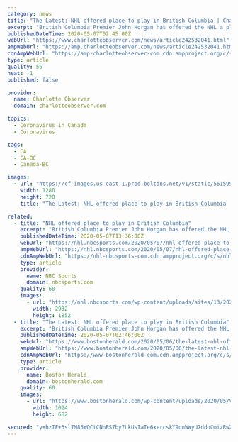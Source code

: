 ```yaml
---
category: news
title: "The Latest: NHL offered place to play in British Columbia | Charlotte Observer"
excerpt: "British Columbia Premier John Horgan has offered the NHL a place to play if the league can find a way to resume the season."
publishedDateTime: 2020-05-07T02:45:00Z
webUrl: "https://www.charlotteobserver.com/news/article242532041.html"
ampWebUrl: "https://amp.charlotteobserver.com/news/article242532041.html"
cdnAmpWebUrl: "https://amp-charlotteobserver-com.cdn.ampproject.org/c/s/amp.charlotteobserver.com/news/article242532041.html"
type: article
quality: 56
heat: -1
published: false

provider:
  name: Charlotte Observer
  domain: charlotteobserver.com

topics:
  - Coronavirus in Canada
  - Coronavirus

tags:
  - CA
  - CA-BC
  - Canada-BC

images:
  - url: "https://cf-images.us-east-1.prod.boltdns.net/v1/static/5615998031001/04f26ee0-5d57-46f3-8883-6a08dd9877fd/385ee6f6-c985-4d05-9053-f634a4f8c69c/1280x720/match/image.jpg"
    width: 1280
    height: 720
    title: "The Latest: NHL offered place to play in British Columbia | Charlotte Observer"

related:
  - title: "NHL offered place to play in British Columbia"
    excerpt: "British Columbia Premier John Horgan has offered the NHL a place to play if the league can find a way to resume the season."
    publishedDateTime: 2020-05-07T13:36:00Z
    webUrl: "https://nhl.nbcsports.com/2020/05/07/nhl-offered-place-to-play-in-british-columbia/"
    ampWebUrl: "https://nhl.nbcsports.com/2020/05/07/nhl-offered-place-to-play-in-british-columbia/amp/"
    cdnAmpWebUrl: "https://nhl-nbcsports-com.cdn.ampproject.org/c/s/nhl.nbcsports.com/2020/05/07/nhl-offered-place-to-play-in-british-columbia/amp/"
    type: article
    provider:
      name: NBC Sports
      domain: nbcsports.com
    quality: 60
    images:
      - url: "https://nhl.nbcsports.com/wp-content/uploads/sites/13/2020/01/GettyImages-1194067874-e1580247757684.jpg"
        width: 2932
        height: 1852
  - title: "The Latest: NHL offered place to play in British Columbia"
    excerpt: "British Columbia Premier John Horgan has offered the NHL a place to play if the league can find a way to resume the season. Speaking at a COVID-19 media briefing Wednesday, Horgan said he has written a letter to both NHL Commissioner Gary Bettman and NHL Players’ Association head Donald Fehr to let them know B."
    publishedDateTime: 2020-05-07T02:46:00Z
    webUrl: "https://www.bostonherald.com/2020/05/06/the-latest-nhl-offered-place-to-play-in-british-columbia/"
    ampWebUrl: "https://www.bostonherald.com/2020/05/06/the-latest-nhl-offered-place-to-play-in-british-columbia/amp/"
    cdnAmpWebUrl: "https://www-bostonherald-com.cdn.ampproject.org/c/s/www.bostonherald.com/2020/05/06/the-latest-nhl-offered-place-to-play-in-british-columbia/amp/"
    type: article
    provider:
      name: Boston Herald
      domain: bostonherald.com
    quality: 60
    images:
      - url: "https://www.bostonherald.com/wp-content/uploads/2020/05/Virus_Outbreak_Sports_Poll_10233-2-1.jpg?w=1024&h=683"
        width: 1024
        height: 682

secured: "y+hzIF+3sl7M85WQCtCNnRS7by7LkUsIaTe6xercskY9qnWWyU7ddoCmizRwXT+0H7gFV0jq0M01OV0vBByvXuQgVFordY/fT/IGb1ZWS2JK0QX+OP42WF7lJ2lRXqW7R+fE71QlwEaGjoxJ5kD6zKVQpqVSVcz0g/4cn+1DFmHagQDNWx9s6b897LB0TKUq5RWszr+3HRDeOISJAyvU01GAd2Us9rEVul9bVe6RexBl317mS5U70yNEdNkOyjadEjsQYj96/g05L9SFpBKjksDhOD3TOwoaFzhG+qg/AtZN707AwzoBJzcczeqYtZ69;g+pgdo9CWi+RxMLPkXEiFA=="
---
```


